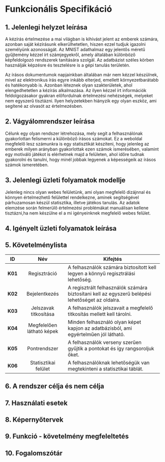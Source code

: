 # Funkcionális Specifikáció 
## 1. Jelenlegi helyzet leírása
A kézírás értelmezése a mai világban is kihívást jelent az emberek számára, azonban saját kézírásunk elkerülhetetlen, hiszen ezzel tudjuk igazolni személyünk azonosságát. 
Az MNIST adathalmaz egy jelentős méretű gyűjtemény kézzel írt számjegyekről, amely általában különböző képfeldolgozó rendszerek tanítására szolgál. Az adatbázist széles körben használják képzésre és tesztelésre is a gépi tanulás területén.

Az írásos dokumentumok napjainkban általában már nem kézzel készülnek, mivel az elektronikus írás egyre inkább elterjed, emellett környezetbarátabb és hatékonyabb is. Azonban léteznek olyan szakterületek, ahol elengedhetetlen a kézírás alkalmazása. 
Az ilyen kézzel írt információk feldolgozásakor gyakran előfordulnak értelmezési nehézségek, melyeket nem egyszerű tisztázni. Ilyen helyzetekben hiányzik egy olyan eszköz, ami segítené az olvasót az értelmezésben. 

## 2. Vágyálomrendszer leírása
Célunk egy olyan rendszer létrehozása, mely segít a felhasználónak gyakorlottan felismerni a különböző írásos számokat. 
Ez a weboldal megfelelő lesz számunkra is egy statisztikát készíteni, hogy jelenleg az emberek milyen arányban gyakorlottak ezen számok ismerésében, valamint egy motiváló játékot is elérhetnek majd a felületen, ahol időre tudnak gyakorolni és tanulni, hogy minél jobbak legyenek a képességeik az írásos számok ismeretében.

## 3. Jelenlegi üzleti folyamatok modellje
Jelenleg nincs olyan webes felületünk, ami olyan megfelelő dizájnnal és könnyen értelmezhető felülettel rendelkezne, aminek segítségével párhuzamosan készül statisztika, illetve játékos tanulás.
Az adatok elemzése során felmerülő értelmezési problémákat manuálisan kellene tisztázni,ha nem készülne el a mi igényeinknek megfelelő webes felület.

## 4. Igényelt üzleti folyamatok leírása

## 5. Követelménylista
|    ID   |            Név             |    Kifejtés    |
|---------|:----------------------------------:|--------|
| **K01** |   Regisztráció   |A felhasználók számára biztosított kell legyen a könnyű regisztrálási lehetőség. |
| **K02** |    Bejelentkezés   |A regisztrált felhasználók számára biztosítani kell az egyszerű belépési lehetőséget az oldalra. |
| **K03** |          Jelszavak titkosítása         |A felhasználók jelszavait a megfelelő titkosítás mellett kell tárolni.  |
| **K04** |          Megfelelően látható képek          |Minden felhasználó olyan képet kapjon az adatbázisból, ami egyértelműen jól látható.  |
| **K05** |          Pontrendszer          |A felhasználók verseny szerűen gyűjtik a pontokat és így rangsoroljuk őket.  |
| **K06** |          Statisztikai felület          |A felhasználóknak lehetőségük van megtekinteni a statisztikai táblát.  |

## 6. A rendszer célja és nem célja
## 7. Használati esetek
## 8. Képernyőtervek
## 9. Funkció - követelmény megfeleltetés
## 10. Fogalomszótár
